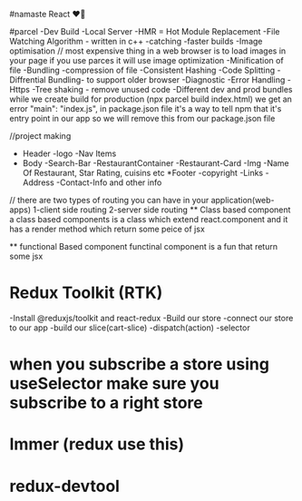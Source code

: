 #namaste React ❤️🧠

#parcel
-Dev Build
-Local Server
-HMR = Hot Module Replacement
-File Watching Algorithm - written in c++
-catching -faster builds
-Image optimisation
// most expensive thing in a web browser is to load images in your page
if you use parces it will use image optimization
-Minification of file
-Bundling
-compression of file
-Consistent Hashing
-Code Splitting
-Diffrential Bundling- to support older browser
-Diagnostic
-Error Handling
-Https
-Tree shaking - remove unused code
-Different dev and prod bundles
while we create build for production (npx parcel build index.html) we get an error
"main": "index.js", in package.json file it's
a way to tell npm that it's entry point in our app so we will remove this from our package.json file

//project making

- Header
  -logo
  -Nav Items
- Body
  -Search-Bar
  -RestaurantContainer
  -Restaurant-Card
  -Img
  -Name Of Restaurant, Star Rating, cuisins etc
  \*Footer
  -copyright
  -Links
  -Address
  -Contact-Info and other info

// there are two types of routing you can have in your application(web-apps)
1-client side routing
2-server side routing
** Class based component
a class based components is a class which extend react.component and it has a render method which return some peice of jsx

** functional Based component
functinal component is a fun that return some jsx


# Redux Toolkit (RTK)
 -Install @reduxjs/toolkit and react-redux
 -Build our store
 -connect our store to our app
 -build our slice(cart-slice)
 -dispatch(action)
 -selector

 # when you subscribe a store using useSelector make sure you subscribe to a right store
 
 # Immer (redux use this)

 # redux-devtool